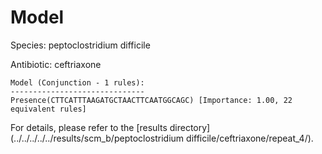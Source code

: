 
# Model

Species: peptoclostridium difficile

Antibiotic: ceftriaxone

```
Model (Conjunction - 1 rules):
------------------------------
Presence(CTTCATTTAAGATGCTAACTTCAATGGCAGC) [Importance: 1.00, 22 equivalent rules]

```

For details, please refer to the [results directory](../../../../../results/scm_b/peptoclostridium difficile/ceftriaxone/repeat_4/).

